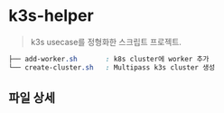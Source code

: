 # k3s-helper
> k3s usecase를 정형화한 스크립트 프로젝트.
```css
├── add-worker.sh       : k8s cluster에 worker 추가 
└── create-cluster.sh   : Multipass k3s cluster 생성 
```

## 파일 상세
